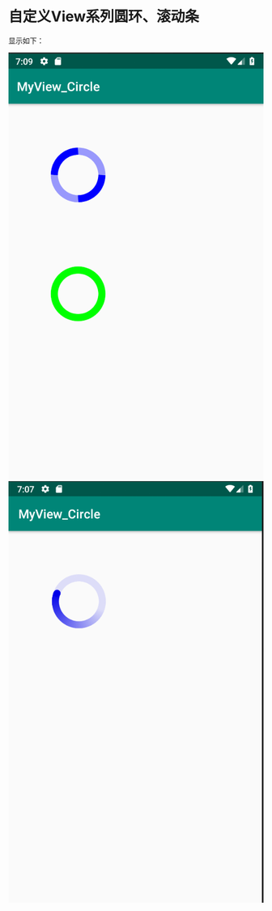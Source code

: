 
# 自定义View系列圆环、滚动条

显示如下：

<div align=center>
<img src="https://github.com/eirunye/MyView_Circle_Leaning/blob/master/img/%E5%9C%86%E7%8E%AF.png">
<img src="https://github.com/eirunye/MyView_Circle_Leaning/blob/master/img/%E6%BB%9A%E5%8A%A8%E6%9D%A1.png">  
</div>


